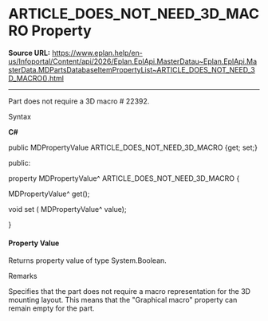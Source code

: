 # ARTICLE_DOES_NOT_NEED_3D_MACRO Property

**Source URL:** https://www.eplan.help/en-us/Infoportal/Content/api/2026/Eplan.EplApi.MasterDatau~Eplan.EplApi.MasterData.MDPartsDatabaseItemPropertyList~ARTICLE_DOES_NOT_NEED_3D_MACRO().html

---

Part does not require a 3D macro # 22392.

Syntax

**C#**



public MDPropertyValue ARTICLE_DOES_NOT_NEED_3D_MACRO {get; set;}

public:

property MDPropertyValue^ ARTICLE_DOES_NOT_NEED_3D_MACRO {

   MDPropertyValue^ get();

   void set (    MDPropertyValue^ value);

}


#### Property Value

Returns property value of type System.Boolean.

Remarks

Specifies that the part does not require a macro representation for the 3D mounting layout. This means that the "Graphical macro" property can remain empty for the part.
